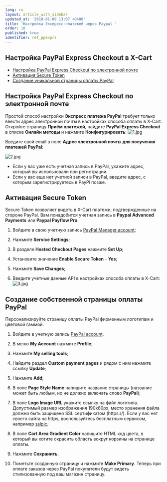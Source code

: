 ```yaml
---
lang: ru
layout: article_with_sidebar
updated_at: '2018-01-09 13:07 +0400'
title: 'Настройка Экспресс-платежей через Paypal '
order: 10
published: true
identifier: ref_ppexprs
---
```

## Настройка PayPal Express Checkout в X-Cart

*   [Настройка PayPal Express Checkout по электронной почте](#настройка-paypal-express-checkout-в-x-cart)
*   [Активация Secure Token](#настройка-paypal-express-checkout-в-x-cart)
*   [Создание уникальной страницы оплаты PayPal](#создание-собственной-страницы-оплаты-paypal)

## Настройка PayPal Express Checkout по электронной почте

Простой способ настройки **Экспресс платежа PayPal** требует только ввести адрес электронной почты в настройках способа оплаты в X-Cart. Откройте страницу **Приём платежей**, найдите **PayPal Express Checkout** в списке **Онлайн методы** и нажмите **Конфигурировать**:
![1.jpg]({{site.baseurl}}/attachments/ref_ppexprs/1.jpg)

Введите свой email в поле **Адрес электронной почты для получения платежей PayPal**:

![2.jpg]({{site.baseurl}}/attachments/ref_ppexprs/2.jpg)

*   Если у вас уже есть учетная запись в PayPal, укажите адрес, который вы использовали при регистрации.
*   Если у вас еще нет учетной записи в PayPal, введите адрес, с которым зарегистрируетесь в PayPl позже.

## Активация Secure Token

Secure Token позволяет видеть в X-Cart платежи, подтвержденные на стороне PayPal. Вам понадобится учетная запись в **Paypal Advanced Payments** или **Paypal Payflow Pro**.

1.  Войдите в свою учетную запись [PayPal Manager account](https://manager.paypal.com/);

2.  Нажмите **Service Settings**;

3.  В разделе **Hosted Checkout Pages** нажмите **Set Up**;

4.  Установите значение **Enable Secure Token** - **Yes**;

5.  Нажмите **Save Changes**;

6.  Введите учетные данные API в настройках способа оплаты в X-Cart: 
![3.jpg]({{site.baseurl}}/attachments/ref_ppexprs/3.jpg)

## Создание собственной страницы оплаты PayPal

Персонализируйте страницу оплаты PayPal фирменным логотипам и цветовой гаммой.

1.  Войдите в учетную запись [PayPal account](https://www.paypal.com/).

2.  В меню **My Account** нажмите **Profile**;

3.  Нажмите **My selling tools**;

4.  Найдите раздел **Custom payment pages** и рядом с ним нажмите ссылку **Update**;

5.  Нажмите **Add**;

6.  В поле **Page Style Name** напишите название страницы (название может быть любым, но не должно включать слово **PayPal**);

7.  В поле **Logo Image URL** укажите ссылку на файл логотипа. Допустимый размер изображения 190x60px, место хранения файла должно быть защищено SSL сертификатом (https://). Если у вас нет своего сайта на https, воспользуйтесь бесплатным сервисом, например [sslpic](http://www.sslpic.com/).

8.  В поле **Cart Area Gradient Color** напишите HTML код цвета, в который вы хотите окрасить область вокруг корзины на странице оплаты.

9.  Нажмите **Сохранить**.

10.  Пометьте созданную страницу и нажмите **Make Primary**. Теперь при оплате заказов через PayPal покупатели будут видеть стилизованную под ваш магазин страницу.
